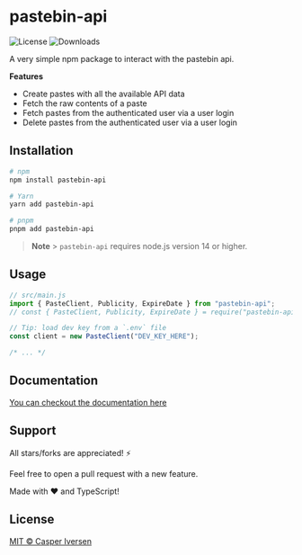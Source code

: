 # pastebin-api

![License](https://img.shields.io/github/license/casperiv0/pastebin-api)
![Downloads](https://img.shields.io/npm/dw/pastebin-api)

A very simple npm package to interact with the pastebin api.

**Features**

- Create pastes with all the available API data
- Fetch the raw contents of a paste
- Fetch pastes from the authenticated user via a user login
- Delete pastes from the authenticated user via a user login

## Installation

```bash
# npm
npm install pastebin-api

# Yarn
yarn add pastebin-api

# pnpm
pnpm add pastebin-api
```

> **Note** > `pastebin-api` requires node.js version 14 or higher.

## Usage

```js
// src/main.js
import { PasteClient, Publicity, ExpireDate } from "pastebin-api";
// const { PasteClient, Publicity, ExpireDate } = require("pastebin-api"); // using CommonJS

// Tip: load dev key from a `.env` file
const client = new PasteClient("DEV_KEY_HERE");

/* ... */
```

## Documentation

[You can checkout the documentation here](docs/README.md)

## Support

All stars/forks are appreciated! ⚡

Feel free to open a pull request with a new feature.

Made with ❤️ and TypeScript!

## License

[MIT © Casper Iversen](./LICENSE)
